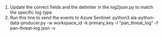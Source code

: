 1. Update the correct fields and the delimiter in the log2json.py to match the specific log type
2. Run this line to send the events to Azure Sentinel:
python3 ala-python-data-producer.py -w workspace_id -k primary_key -l "pan_threat_log" -f pan-threat-log.json -v
